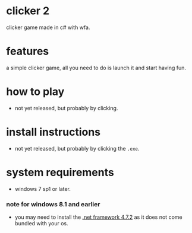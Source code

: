 # clicker 2
clicker game made in c# with wfa.

# features
a simple clicker game, all you need to do is launch it and start having fun.

# how to play
- not yet released, but probably by clicking.

# install instructions
- not yet released, but probably by clicking the `.exe`.

# system requirements
- windows 7 sp1 or later.
### note for windows 8.1 and earlier
- you may need to install the [.net framework 4.7.2](https://dotnet.microsoft.com/download/dotnet-framework/thank-you/net472-web-installer) as it does not come bundled with your os.
